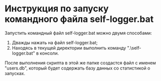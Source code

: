 # Инструкция по запуску командного файла self-logger.bat

Запустить командный файл self-logger.bat можно двумя способами:

1. Дважды нажать на файл self-logger.bat;
2. Находясь в текущей директории выполнить команду ".\self-logger.bat" в консоли.

После выполнения скрипта в этой же папке создастся файл с именем "users.db", который будет содержать базу данных со статистикой о запусках.
